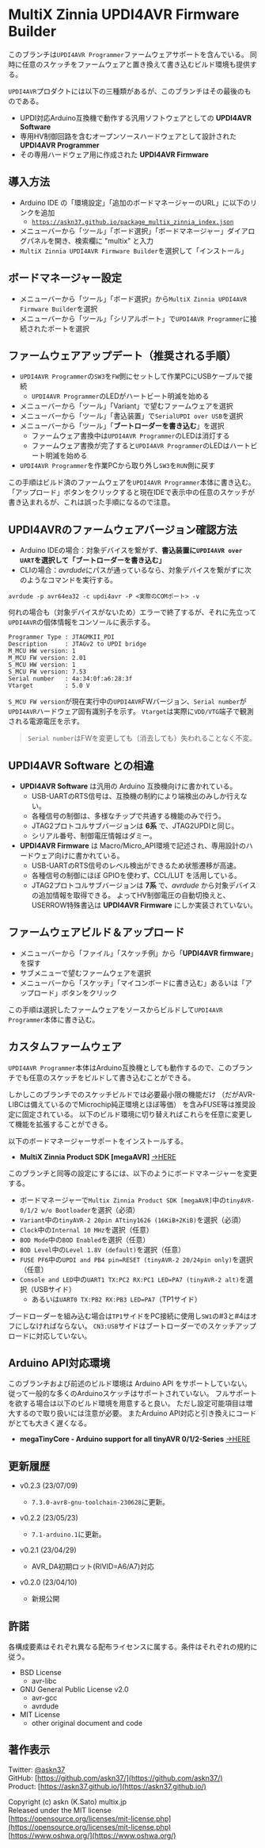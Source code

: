 # MultiX Zinnia UPDI4AVR Firmware Builder

このブランチは`UPDI4AVR Programmer`ファームウェアサポートを含んでいる。
同時に任意のスケッチをファームウェアと置き換えて書き込むビルド環境も提供する。

`UPDI4AVR`プロダクトには以下の三種類があるが、このブランチはその最後のものである。

- UPDI対応Arduino互換機で動作する汎用ソフトウェアとしての __UPDI4AVR Software__
- 専用HV制御回路を含むオープンソースハードウェアとして設計された __UPDI4AVR Programmer__
- その専用ハードウェア用に作成された __UPDI4AVR Firmware__

## 導入方法

- Arduino IDE の「環境設定」「追加のボードマネージャーのURL」に以下のリンクを追加
  - [`https://askn37.github.io/package_multix_zinnia_index.json`](https://askn37.github.io/package_multix_zinnia_index.json)
- メニューバーから「ツール」「ボード選択」「ボードマネージャー」ダイアログパネルを開き、検索欄に "multix" と入力
- `MultiX Zinnia UPDI4AVR Firmware Builder`を選択して「インストール」

## ボードマネージャー設定

- メニューバーから「ツール」「ボード選択」から`MultiX Zinnia UPDI4AVR Firmware Builder`を選択
- メニューバーから「ツール」「シリアルポート」で`UPDI4AVR Programmer`に接続されたポートを選択

## ファームウェアアップデート（推奨される手順）

- `UPDI4AVR Programmer`の`SW3`を`FW`側にセットして作業PCにUSBケーブルで接続
  - `UPDI4AVR Programmer`のLEDがハートビート明滅を始める
- メニューバーから「ツール」「Variant」で望むファームウェアを選択
- メニューバーから「ツール」「書込装置」で`SerialUPDI over USB`を選択
- メニューバーから「ツール」「__ブートローダーを書き込む__」を選択
  - ファームウェア書換中は`UPDI4AVR Programmer`のLEDは消灯する
  - ファームウェア書換が完了すると`UPDI4AVR Programmer`のLEDはハートビート明滅を始める
- `UPDI4AVR Programmer`を作業PCから取り外し`SW3`を`RUN`側に戻す

この手順はビルド済のファームウェアを`UPDI4AVR Programmer`本体に書き込む。
「アップロード」ボタンをクリックすると現在IDEで表示中の任意のスケッチが書き込まれるが、これは誤った手順になるので注意。

## UPDI4AVRのファームウェアバージョン確認方法

- Arduino IDEの場合：対象デバイスを繋がず、__書込装置に`UPDI4AVR over UART`を選択して「ブートローダーを書き込む」__
- CLIの場合：*avrdude*にパスが通っているなら、対象デバイスを繋がずに次のようなコマンドを実行する。

```plain
avrdude -p avr64ea32 -c updi4avr -P <実際のCOMポート> -v
```

何れの場合も（対象デバイスがないため）エラーで終了するが、それに先立って`UPDI4AVR`の個体情報をコンソールに表示する。

```plain
Programmer Type : JTAGMKII_PDI
Description     : JTAGv2 to UPDI bridge
M_MCU HW version: 1
M_MCU FW version: 2.01
S_MCU HW version: 1
S_MCU FW version: 7.53
Serial number   : 4a:34:0f:a6:28:3f
Vtarget         : 5.0 V
```

`S_MCU FW version`が現在実行中の`UPDI4AVR`FWバージョン、`Serial number`が`UPDI4AVR`ハードウェア固有識別子を示す。
`Vtarget`は実際に`VDD/VTG`端子で観測される電源電圧を示す。

> `Serial number`はFWを変更しても（消去しても）失われることなく不変。

## UPDI4AVR Software との相違

- __UPDI4AVR Software__ は汎用の Arduino 互換機向けに書かれている。
  - USB-UARTのRTS信号は、互換機の制約により端検出のみしか行えない。
  - 各種信号の制御は、多様なチップで共通する機能のみで行う。
  - JTAG2プロトコルサブバージョンは __6系__ で、JTAG2UPDIと同じ。
  - シリアル番号、制御電圧情報はダミー。
- __UPDI4AVR Firmware__ は Macro/Micro_API環境で記述され、専用設計のハードウェア向けに書かれている。
  - USB-UARTのRTS信号のレベル検出ができるため状態遷移が高速。
  - 各種信号の制御にほぼ GPIOを使わず、CCL/LUT を活用している。
  - JTAG2プロトコルサブバージョンは __7系__ で、*avrdude* から対象デバイスの追加情報を取得できる。
  よってHV制御電圧の自動切換えと、USERROW特殊書込は __UPDI4AVR Firmware__ にしか実装されていない。

## ファームウェアビルド＆アップロード

- メニューバーから「ファイル」「スケッチ例」から「__UPDI4AVR firmware__」を探す
- サブメニューで望むファームウェアを選択
- メニューバーから「スケッチ」「マイコンボードに書き込む」あるいは「アップロード」ボタンをクリック

この手順は選択したファームウェアをソースからビルドして`UPDI4AVR Programmer`本体に書き込む。

## カスタムファームウェア

`UPDI4AVR Programmer`本体はArduino互換機としても動作するので、このブランチでも任意のスケッチをビルドして書き込むことができる。

しかしこのブランチでのスケッチビルドでは必要最小限の機能だけ
（だがAVR-LIBCは備えているのでMicrochip純正環境とほぼ等価）
を含みFUSE等は推奨設定に固定されている。
以下のビルド環境に切り替えればこれらを任意に変更して機能を拡張することができる。

以下のボードマネージャーサポートをインストールする。

- __MultiX Zinnia Product SDK [megaAVR]__ [->HERE](https://github.com/askn37/multix-zinnia-sdk-megaAVR)

このブランチと同等の設定にするには、以下のようにボードマネージャーを変更する。

-  ボードマネージャーで`Multix Zinnia Product SDK [megaAVR]`中の`tinyAVR-0/1/2 w/o Bootloader`を選択（必須）
- `Variant`中の`tinyAVR-2 20pin ATtiny1626 (16KiB+2KiB)`を選択（必須）
- `Clock`中の`Internal 10 MHz`を選択（任意）
- `BOD Mode`中の`BOD Enabled`を選択（任意）
- `BOD Level`中の`Level 1.8V (default)`を選択（任意）
- `FUSE PF6`中の`UPDI and PB4 pin=RESET (tinyAVR-2 20/24pin only)`を選択（任意）
- `Console and LED`中の`UART1 TX:PC2 RX:PC1 LED=PA7 (tinyAVR-2 alt)`を選択（USBサイド）
  - あるいは`UART0 TX:PB2 RX:PB3 LED=PA7`（TP1サイド）

ブードローダーを組み込む場合は`TP1`サイドをPC接続に使用し`SW1`の#3と#4はオフにしなければならない。
`CN3:USB`サイドはブートローダーでのスケッチアップロードに対応していない。

## Arduino API対応環境

このブランチおよび前述のビルド環境は Arduino API をサポートしていない。
従って一般的な多くのArduinoスケッチはサポートされていない。
フルサポートを欲する場合は以下のビルド環境を用意すると良い。
ただし設定可能項目は増大するので取り扱いには注意が必要。
またArduino API対応と引き換えにコードがとても大きく遅くなる。

- __megaTinyCore - Arduino support for all tinyAVR 0/1/2-Series__ [->HERE](https://github.com/SpenceKonde/megaTinyCore)

## 更新履歴

- v0.2.3 (23/07/09)
  - `7.3.0-avr8-gnu-toolchain-230628`に更新。

- v0.2.2 (23/05/23)
  - `7.1-arduino.1`に更新。

- v0.2.1 (23/04/29)
  - AVR_DA初期ロット(RIVID=A6/A7)対応

- v0.2.0 (23/04/10)
  - 新規公開

## 許諾

各構成要素はそれぞれ異なる配布ライセンスに属する。条件はそれぞれの規約に従う。

- BSD License
  - avr-libc
- GNU General Public License v2.0
  - avr-gcc
  - avrdude
- MIT License
  - other original document and code

## 著作表示

Twitter: [@askn37](https://twitter.com/askn37) \
GitHub: [https://github.com/askn37/](https://github.com/askn37/) \
Product: [https://askn37.github.io/](https://askn37.github.io/)

Copyright (c) askn (K.Sato) multix.jp \
Released under the MIT license \
[https://opensource.org/licenses/mit-license.php](https://opensource.org/licenses/mit-license.php) \
[https://www.oshwa.org/](https://www.oshwa.org/)
